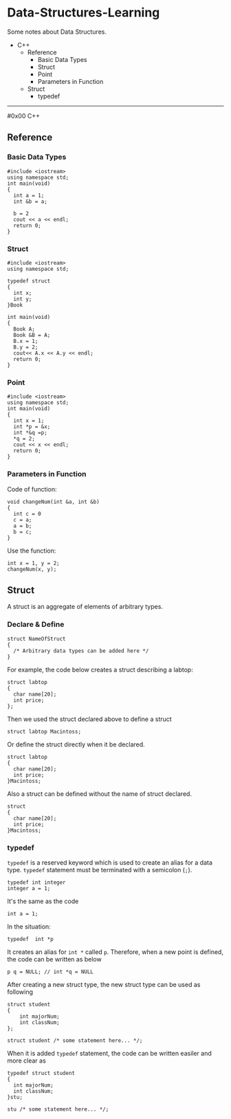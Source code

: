 # Data-Structures-Learning
Some notes about Data Structures.

* C++
  * Reference
    * Basic Data Types
    * Struct
    * Point
    * Parameters in Function
  * Struct
    * typedef
  
---
#0x00 C++
## Reference
### Basic Data Types
    #include <iostream>
    using namespace std;
    int main(void)
    {
      int a = 1;
      int &b = a;
    
      b = 2
      cout << a << endl;
      return 0;
    }

### Struct
    #include <iostream>
    using namespace std;
    
    typedef struct
    {
      int x;
      int y;
    }Book
    
    int main(void)
    {
      Book A;
      Book &B = A;
      B.x = 1;
      B.y = 2;
      cout<< A.x << A.y << endl;
      return 0;
    }
    
### Point
    #include <iostream>
    using namespace std;
    int main(void)
    {
      int x = 1;
      int *p = &x;
      int *&q =p;
      *q = 2;
      cout << x << endl;
      return 0;
    }
    
### Parameters in Function
Code of function:
    
    void changeNum(int &a, int &b)
    {
      int c = 0
      c = a;
      a = b;
      b = c;
    }
    
Use the function:
    
    int x = 1, y = 2;
    changeNum(x, y);

## Struct

A struct is an aggregate of elements of arbitrary types.

### Declare & Define

    struct NameOfStruct
    {
      /* Arbitrary data types can be added here */
    }

For example, the code below creates a struct describing a labtop:

    struct labtop
    {
      char name[20];
      int price;
    };

Then we used the struct declared above to define a struct

    struct labtop Macintoss;
 
Or define the struct directly when it be declared.

    struct labtop
    {
      char name[20];
      int price;
    }Macintoss;
 
 Also a struct can be defined without the name of struct declared.
  
    struct
    {
      char name[20];
      int price;
    }Macintoss;

### typedef
`typedef` is a reserved keyword which is used to create an alias for a data type. `typedef` statement must be terminated with a semicolon (`;`).
    
    typedef int integer
    integer a = 1;

It's the same as the code

    int a = 1;
    
In the situation:

    typedef  int *p

It creates an alias for `int *` called `p`. Therefore, when a new point is defined, the code can be written as below

    p q = NULL; // int *q = NULL
    
After creating a new struct type, the new struct type can be used as following
    
    struct student
    {
        int majorNum;
        int classNum;
    };
    
    struct student /* some statement here... */;
    
When it is added `typedef` statement, the code can be written easiler and more clear as

    typedef struct student
    {
      int majorNum;
      int classNum;
    }stu;
    
    stu /* some statement here... */;

